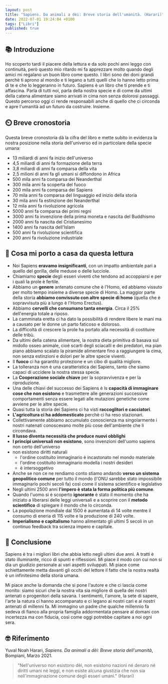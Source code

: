 ```yaml
---
layout: post
title: "Sapiens. Da animali a dèi: Breve storia dell'umanità. (Harari)"
date: 2022-07-01 19:24:04 +0100
tags: ["Libri"]
published: true
---
```

## 📚 Introduzione

Ho scoperto tardi il piacere della lettura e da solo pochi anni leggo con continuità, però questo mio ritardo mi fa apprezzare molto quando degli amici mi regalano un buon libro come questo. I libri sono dei doni grandi perchè ti aprono al mondo e ti legano a tutti quelli che lo hanno letto prima di te e che lo leggeranno in futuro.
Sapiens è un libro che ti prende e ti affascina. Parla di tutti noi, parla della nostra specie e di come da ultimi della catena alimentare siamo arrivati in cima non senza dolorosi passaggi. Questo percorso oggi ci rende responsabili anche di quello che ci circonda e apre l'umanità ad un futuro da costruire. Insieme.

## ⏲️ Breve cronostoria

Questa breve cronostoria dà la cifra del libro e mette subito in evidenza la nostra posizione nella storia dell'universo ed in particolare della specie umana:

- 13 miliardi di anni fa inizio dell'universo
- 4,5 miliardi di anni fa formazione della terra
- 3,8 miliardi di anni fa comparsa della vita
- 2,5 milioni di anni fa gli umani si diffondono in Africa
- 500 mila anni fa comparsa dei Neanderthal
- 300 mila anni fa scoperta del fuoco
- 200 mila anni fa comparsa dei Sapiens
- 70 mila anni fa comparsa del linguaggio ed inizio della storia
- 30 mila anni fa estinzione dei Neanderthal
- 12 mila anni fa rivoluzione agricola
- 5000 anni fa comparsa dei primi regni
- 3000 anni fa invenzione della prima moneta e nascita del Buddhismo
- 2000 anni fa nascita del Cristianesimo
- 1400 anni fa nascita dell'Islam
- 500 anni fa rivoluzione scientifica
- 200 anni fa rivoluzione industriale

## 🚀 Cosa mi porto a casa da questa lettura

- Noi Sapiens **eravamo insignificanti**, con un impatto ambientale pari a quello del gorilla, delle meduse o delle lucciole.
- Chiamiamo **specie** degli esseri viventi che tendono ad accoppiarsi e per i quali la prole è fertile.
- Abbiamo un **genere** antenato comune che è l'Homo, ed abbiamo vissuto per molto tempo insieme a diverse specie di Homo. La maggior parte della storia **abbiamo convissuto con altre specie di homo** (quella che è sopravvisuta più a lungo è l'Homo Erectus).
- Abbiamo **cervelli che consumano tanta energia**. Circa il 25% dell'energia totale a riposo.
- La camminata eretta ci ha dato la possibilità di rendere libere le mani ma a causato per le donne un parto faticoso e doloroso.
- La difficoltà di crescere la prole ha portato alla necessità di costituire delle tribù.
- Da ultimi della catena alimentare, la nostra dieta primitiva di basava sul midollo osseo animale, cioè scarti degli sciacalli e dei predatori, ma pian piano abbiamo scalato la piramide alimentare fino a raggiungere la cima, non senza estinzioni e dolori per le altre specie viventi.
- Il **fuoco** ci ha garantito protezione e un cibo di qualità migliore.
- La tolleranza non è una caratteristica dei Sapiens, tanto che siamo capaci di uccidere la nostra stessa specie.
- La **Cooperazione sociale chiave** per la sopravvivenza e per la riproduzione.
- Una delle chiavi del successo dei Sapiens è ls **capacità di immaginare cose che non esistono** e trasmettere alle generazioni successive comportamenti senza essere legati alle mutazioni genetiche come avviene per le altre specie.
- Quasi tutta la storia dei Sapiens ci ha visti **raccoglitori e cacciatori**.
- **L'agricoltura ci ha addomesticato** perchè ci ha reso stazionari.
- Collettivamente abbiamo accumulato conoscienza ma singolarmente i nostri natenati conoscevano molte più cose dell'ambiente che li circondava.
- **Il lusso diventa necessità che produce nuovi obblighi**
- **I principi universali non esistono**, sono invenzioni dell'uomo sapiens non certo dell'universo
- non esistono diritti naturali
    - l'ordine costituito immaginario è incastonato nel mondo materiale
    - l'ordine costituito immaginario modella i nostri desideri
    - è intersoggetivo
- Anche se non ce ne rendiamo conto stiamo andando **verso un sistema geopolitico comune** per tutto il mondo (l'ONU sarebbe stato impossibile immaginarlo pochi secoli fa) così come il sistema scientifico e legislativo
- Negli ultimi 2500 anni **l'impero è stata la forma politica più comune**.
- Quando l'uomo si è scoperto **ignorante** è stato il momento che ha iniziato a liberarsi delle leggi universali e a scoprire con il **metodo scientifico** di spiegare il mondo che lo circonda.
- La popolazione mondiale dal 1500 è aumentata di 14 volte mentre il consumo di eneria di 115 volte e la produzione di 240 volte.
- **Imperialismo e capitalismo** hanno alimentato gli ultimi 5 secoli in un continuo feedback tra scienza impero e capitale.

## 🍷 Conclusione

Sapiens è tra i migliori libri che abbia letto negli ultimi due anni. A tratti è stato illuminante, ricco di spunti e riflessioni. Mi piace il modo con cui non si dia un giudizio personale ai vari aspetti sviluppati. Mi piace come schiettamente metta davanti gli occhi del lettore il fatto che la nostra realtà è un infinitesimo della storia umana.

Mi piace anche la domanda che si pone l'autore e che ci lascia come monito: siamo sicuri che la nostra vita sia migliore di quella dei nostri antenati o progenitori della savana. I sentimenti, l'amore, la sete di sapere, l'arte la natura ci hanno accompanato e ci legano ai nostri cari e ai nostri antenati di millenni fa. Mi immagino un padre che qualche millennio fa sedeva di fianco alla propria famiglia addormentata pensare al domani con incertezza ma con fiducia, così come oggi potrebbe capitare a noi ogni sera.

## 🤓 Riferimento

Yuval Noah Harari, _Sapiens. Da animali a dèi: Breve storia dell'umanità_,  Bompiani, Marzo 2021.

> "Nell'universo non esistono dèi, non esistono nazioni né denaro né diritti umani né leggi, e non esiste alcuna giustizia che non sia nell'immaginazione comune degli esseri umani." (Harari)
